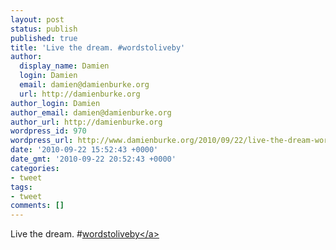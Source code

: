 ```yaml
---
layout: post
status: publish
published: true
title: 'Live the dream. #wordstoliveby'
author:
  display_name: Damien
  login: Damien
  email: damien@damienburke.org
  url: http://damienburke.org
author_login: Damien
author_email: damien@damienburke.org
author_url: http://damienburke.org
wordpress_id: 970
wordpress_url: http://www.damienburke.org/2010/09/22/live-the-dream-wordstoliveby/
date: '2010-09-22 15:52:43 +0000'
date_gmt: '2010-09-22 20:52:43 +0000'
categories:
- tweet
tags:
- tweet
comments: []
---
```

<p>Live the dream. #<a href="http:&#47;&#47;search.twitter.com&#47;search?q=%23wordstoliveby" class="aktt_hashtag">wordstoliveby<&#47;a></p>
